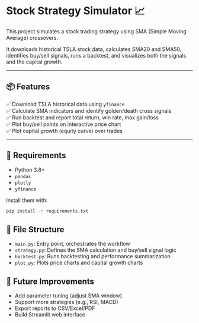 # Stock Strategy Simulator 📈

This project simulates a stock trading strategy using SMA (Simple Moving Average) crossovers.

It downloads historical TSLA stock data, calculates SMA20 and SMA50, identifies buy/sell signals, runs a backtest, and visualizes both the signals and the capital growth.

---

## 📦 Features

✅ Download TSLA historical data using `yfinance`  
✅ Calculate SMA indicators and identify golden/death cross signals  
✅ Run backtest and report total return, win rate, max gain/loss  
✅ Plot buy/sell points on interactive price chart  
✅ Plot capital growth (equity curve) over trades

---

## 🔧 Requirements

- Python 3.8+
- `pandas`
- `plotly`
- `yfinance`

Install them with:

```bash
pip install -r requirements.txt
```

## 📂 File Structure

- `main.py`: Entry point, orchestrates the workflow  
- `strategy.py`: Defines the SMA calculation and buy/sell signal logic  
- `backtest.py`: Runs backtesting and performance summarization  
- `plot.py`: Plots price charts and capital growth charts

## 🌟 Future Improvements

- Add parameter tuning (adjust SMA window)
- Support more strategies (e.g., RSI, MACD)
- Export reports to CSV/Excel/PDF
- Build Streamlit web interface
